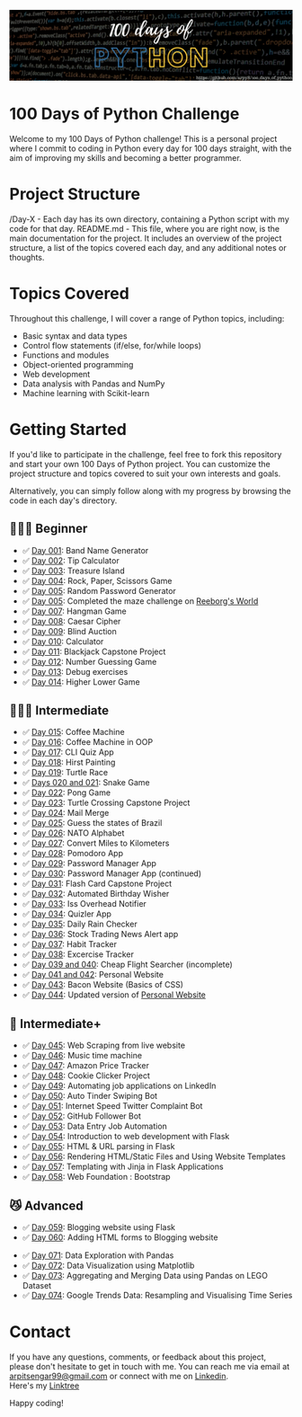 ![Banner](assets/banner.png)
# 100 Days of Python Challenge <br>
Welcome to my 100 Days of Python challenge! This is a personal project where I commit to coding in Python every day for 100 days straight, with the aim of improving my skills and becoming a better programmer.
<br>

# Project Structure <br>
/Day-X - Each day has its own directory, containing a Python script with my code for that day.
README.md - This file, where you are right now, is the main documentation for the project. It includes an overview of the project structure, a list of the topics covered each day, and any additional notes or thoughts.
<br>

# Topics Covered <br>
Throughout this challenge, I will cover a range of Python topics, including:
  <ul>
        <li>Basic syntax and data types</li>
        <li>Control flow statements (if/else, for/while loops)</li>
        <li>Functions and modules</li>
        <li>Object-oriented programming</li>
        <li>Web development</li>
        <li>Data analysis with Pandas and NumPy</li>
        <li>Machine learning with Scikit-learn</li>
    </ul>

# Getting Started <br>
If you'd like to participate in the challenge, feel free to fork this repository and start your own 100 Days of Python project. You can customize the project structure and topics covered to suit your own interests and goals.

Alternatively, you can simply follow along with my progress by browsing the code in each day's directory.
<br>

## 👨🏻‍🎓 Beginner
- :white_check_mark: [Day 001](Days-1-to-10/Day-1): Band Name Generator 
- :white_check_mark: [Day 002](Days-1-to-10/Day-2): Tip Calculator
- :white_check_mark: [Day 003](Days-1-to-10/Day-3): Treasure Island
- :white_check_mark: [Day 004](Days-1-to-10/Day-4): Rock, Paper, Scissors Game
- :white_check_mark: [Day 005](Days-1-to-10/Day-5): Random Password Generator
- :white_check_mark: [Day 005](Days-1-to-10/Day-6): Completed the maze challenge on [Reeborg's World](https://reeborg.ca/index_en.html)
- :white_check_mark: [Day 007](Days-1-to-10/Day-7): Hangman Game
- :white_check_mark: [Day 008](Days-1-to-10/Day-8): Caesar Cipher
- :white_check_mark: [Day 009](Days-1-to-10/Day-9): Blind Auction
- :white_check_mark: [Day 010](Days-1-to-10/Day-10): Calculator
- :white_check_mark: [Day 011](Days-11-to-21/Day-11): Blackjack Capstone Project
- :white_check_mark: [Day 012](Days-11-to-21/Day-12): Number Guessing Game
- :white_check_mark: [Day 013](Days-11-to-21/Day-13): Debug exercises
- :white_check_mark: [Day 014](Days-11-to-21/Day-14): Higher Lower Game

## 🏋🏻‍♂ Intermediate
- :white_check_mark: [Day 015](Days-11-to-21/Day-15): Coffee Machine
- :white_check_mark: [Day 016](Days-11-to-21/Day-16): Coffee Machine in OOP
- :white_check_mark: [Day 017](Days-11-to-21/Day-17): CLI Quiz App
- :white_check_mark: [Day 018](Days-11-to-21/Day-18): Hirst Painting
- :white_check_mark: [Day 019](Days-11-to-21/Day-19): Turtle Race
- :white_check_mark: [Days 020 and 021](Days-11-to-21/Days-20-and-21): Snake Game
- :white_check_mark: [Day 022](Days-22-to-30/Day-22): Pong Game
- :white_check_mark: [Day 023](Days-22-to-30/Day-23): Turtle Crossing Capstone Project
- :white_check_mark: [Day 024](Days-22-to-30/Day-24): Mail Merge
- :white_check_mark: [Day 025](Days-22-to-30/Day-25): Guess the states of Brazil
- :white_check_mark: [Day 026](Days-22-to-30/Day-26): NATO Alphabet
- :white_check_mark: [Day 027](Days-22-to-30/Day-27): Convert Miles to Kilometers
- :white_check_mark: [Day 028](Days-22-to-30/Day-28): Pomodoro App
- :white_check_mark: [Day 029](Days-22-to-30/Day-29): Password Manager App
- :white_check_mark: [Day 030](Days-22-to-30/Day-30): Password Manager App (continued)
- :white_check_mark: [Day 031](Days-31-to-40/Day-31): Flash Card Capstone Project
- :white_check_mark: [Day 032](Days-31-to-40/Day-32): Automated Birthday Wisher 
- :white_check_mark: [Day 033](Days-31-to-40/Day-33): Iss Overhead Notifier
- :white_check_mark: [Day 034](Days-31-to-40/Day-34): Quizler App
- :white_check_mark: [Day 035](Days-31-to-40/Day-35): Daily Rain Checker
- :white_check_mark: [Day 036](Days-31-to-40/Day-36): Stock Trading News Alert app
- :white_check_mark: [Day 037](Days-31-to-40/Day-37): Habit Tracker
- :white_check_mark: [Day 038](Days-31-to-40/Day-38): Excercise Tracker
- :white_check_mark: [Day 039 and 040](Days-31-to-40/Days-39-and-40): Cheap Flight Searcher (incomplete)
- :white_check_mark: [Day 041 and 042](Days-41-to-50/Days-41-and-42): Personal Website
- :white_check_mark: [Day 043](Days-41-to-50/Day-43): Bacon Website (Basics of CSS)
- :white_check_mark: [Day 044](Days-41-to-50/Day-44): Updated version of [Personal Website](https://arpitsengar99.github.io/)

## 💪 Intermediate+ 
- :white_check_mark: [Day 045](Days-41-to-50/Day-45): Web Scraping from live website
- :white_check_mark: [Day 046](Days-41-to-50/Day-46): Music time machine
- :white_check_mark: [Day 047](Days-41-to-50/Day-47): Amazon Price Tracker
- :white_check_mark: [Day 048](Days-41-to-50/Day-48): Cookie Clicker Project
- :white_check_mark: [Day 049](Days-41-to-50/Day-49): Automating job applications on LinkedIn 
- :white_check_mark: [Day 050](Days-41-to-50/Day-50): Auto Tinder Swiping Bot 
- :white_check_mark: [Day 051](Days-51-to-60/Day-51): Internet Speed Twitter Complaint Bot
- :white_check_mark: [Day 052](Days-51-to-60/Day-52): GitHub Follower Bot
- :white_check_mark: [Day 053](Days-51-to-60/Day-53): Data Entry Job Automation
- :white_check_mark: [Day 054](Days-51-to-60/Day-54): Introduction to web development with Flask
- :white_check_mark: [Day 055](Days-51-to-60/Day-55): HTML & URL parsing in Flask
- :white_check_mark: [Day 056](Days-51-to-60/Day-56): Rendering HTML/Static Files and Using Website Templates
- :white_check_mark: [Day 057](Days-51-to-60/Day-57): Templating with Jinja in Flask Applications
- :white_check_mark: [Day 058](Days-51-to-60/Day-58): Web Foundation : Bootstrap

## 😼 Advanced 
- :white_check_mark: [Day 059](Days-51-to-60/Day-59-and-60): Blogging website using Flask
- :white_check_mark: [Day 060](Days-51-to-60/Day-59-and-60): Adding HTML forms to Blogging website

[//]: # (- :white_check_mark: [Day 061]&#40;Days-61-to-70/Day-61&#41;: Building advanced forms using WTForms)

- :white_check_mark: [Day 071](Days-71-to-80/Day-71): Data Exploration with Pandas
- :white_check_mark: [Day 072](Days-71-to-80/Day-72): Data Visualization using Matplotlib
- :white_check_mark: [Day 073](Days-71-to-80/Day-73): Aggregating and Merging Data using Pandas on LEGO Dataset
- :white_check_mark: [Day 074](Days-71-to-80/Day-74): Google Trends Data: Resampling and Visualising Time Series 


# Contact <br>
If you have any questions, comments, or feedback about this project, please don't hesitate to get in touch with me. You can reach me via email at arpitsengar99@gmail.com or connect with me on <a href="https://www.linkedin.com/in/arpit-sengar-924669235/">Linkedin</a>.
<br>
Here's my <a href="https://linktr.ee/arpitwastaken">Linktree</a>

Happy coding!
